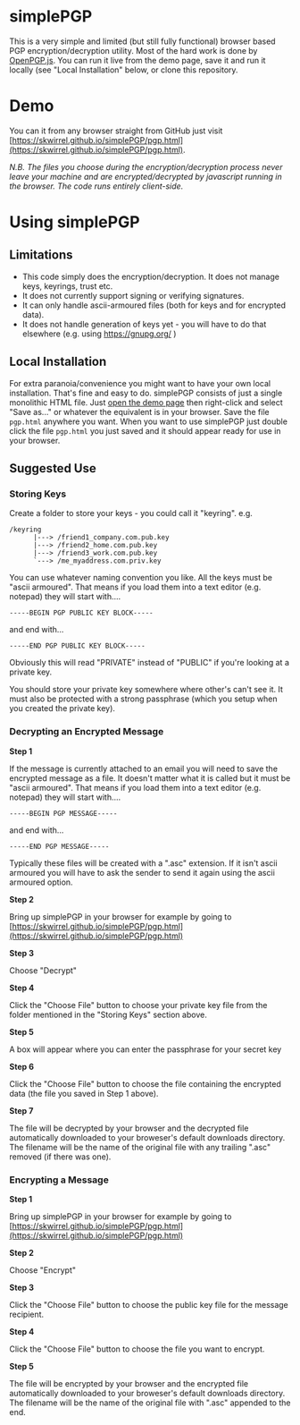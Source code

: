 simplePGP
=========

This is a very simple and limited (but still fully functional) browser based PGP encryption/decryption utility. Most of the hard work is done by [OpenPGP.js](https://openpgpjs.org/). You can run it live from the demo page, save it and run it locally (see "Local Installation" below, or clone this repository.

Demo
====
You can it from any browser straight from GitHub just visit [https://skwirrel.github.io/simplePGP/pgp.html](https://skwirrel.github.io/simplePGP/pgp.html).

*N.B. The files you choose during the encryption/decryption process never leave your machine and are encrypted/decrypted by javascript running in the browser. The code runs entirely client-side.*

Using simplePGP
===============

Limitations
-----------
- This code simply does the encryption/decryption. It does not manage keys, keyrings, trust etc.
- It does not currently support signing or verifying signatures.
- It can only handle ascii-armoured files (both for keys and for encrypted data).
- It does not handle generation of keys yet - you will have to do that elsewhere (e.g. using https://gnupg.org/ )

Local Installation
------------------
For extra paranoia/convenience you might want to have your own local installation. That's fine and easy to do. simplePGP consists of just a single monolithic HTML file. Just [open the demo page](https://skwirrel.github.io/simplePGP/pgp.html) then right-click and select "Save as..." or whatever the equivalent is in your browser. Save the file `pgp.html` anywhere you want. When you want to use simplePGP just double click the file `pgp.html` you just saved and it should appear ready for use in your browser.

Suggested Use
-------------

### Storing Keys

Create a folder to store your keys - you could call it "keyring".
e.g.

    /keyring
          |---> /friend1_company.com.pub.key
          |---> /friend2_home.com.pub.key
          |---> /friend3_work.com.pub.key
          `---> /me_myaddress.com.priv.key

You can use whatever naming convention you like. All the keys must be "ascii armoured". That means if you load them into a text editor (e.g. notepad) they will start with....

    -----BEGIN PGP PUBLIC KEY BLOCK-----

and end with...

    -----END PGP PUBLIC KEY BLOCK-----

Obviously this will read "PRIVATE" instead of "PUBLIC" if you're looking at a private key.

You should store your private key somewhere where other's can't see it. It must also be protected with a strong passphrase (which you setup when you created the private key).

### Decrypting an Encrypted Message

**Step 1**

If the message is currently attached to an email you will need to save the encrypted message as a file. It doesn't matter what it is called but it must be "ascii armoured". That means if you load them into a text editor (e.g. notepad) they will start with....

    -----BEGIN PGP MESSAGE-----

and end with...

    -----END PGP MESSAGE-----

Typically these files will be created with a ".asc" extension. If it isn't ascii armoured you will have to ask the sender to send it again using the ascii armoured option.

**Step 2**

Bring up simplePGP in your browser for example by going to [https://skwirrel.github.io/simplePGP/pgp.html](https://skwirrel.github.io/simplePGP/pgp.html)

**Step 3**

Choose "Decrypt"

**Step 4**

Click the "Choose File" button to choose your private key file from the folder mentioned in the "Storing Keys" section above.

**Step 5**

A box will appear where you can enter the passphrase for your secret key

**Step 6**

Click the "Choose File" button to choose the file containing the encrypted data (the file you saved in Step 1 above).

**Step 7**

The file will be decrypted by your browser and the decrypted file automatically downloaded to your broweser's default downloads directory. The filename will be the name of the original file with any trailing ".asc" removed (if there was one).

### Encrypting a Message

**Step 1**

Bring up simplePGP in your browser for example by going to [https://skwirrel.github.io/simplePGP/pgp.html](https://skwirrel.github.io/simplePGP/pgp.html)

**Step 2**

Choose "Encrypt"

**Step 3**

Click the "Choose File" button to choose the public key file for the message recipient.

**Step 4**

Click the "Choose File" button to choose the file you want to encrypt.

**Step 5**

The file will be encrypted by your browser and the encrypted file automatically downloaded to your broweser's default downloads directory. The filename will be the name of the original file with ".asc" appended to the end.

